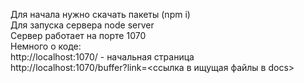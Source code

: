 Для начала нужно скачать пакеты (npm i)<br>
Для запуска сервера node server<br>
Сервер работает на порте 1070<br>
Немного о коде:<br>
    http://localhost:1070/ - начальная страница <br>
    http://localhost:1070/buffer?link=<ссылка в ищущая файлы в docs> <br>
